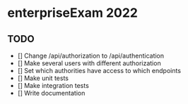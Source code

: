 # enterpriseExam 2022

## TODO
- [] Change /api/authorization to /api/authentication 
- [] Make several users with different authorization
- [] Set which authorities have access to which endpoints
- [] Make unit tests
- [] Make integration tests
- [] Write documentation
